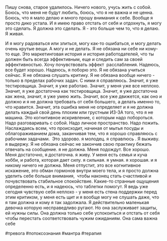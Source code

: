 Пишу снова, старое удалилось. Ничего нового, учусь жить с собой. Боюсь, что меня не будут любить, боюсь, что я не важна и не ценна. Боюсь, что я мало делаю и много прошу внимания к себе. Вообще я просто дико устала. И я имею право отстать от себя и отдохнуть, я могу это сделать. Я должна это сделать. Я - это больше чем то, что я делаю. Я живая. 

И я могу радоваться или злиться, могу как-то ошибаться, и могу делать очень крутые вещи. А могу и не делать. Я не обязана ни себе ни кому-то еще. Это маркетинговая история и история работодателей, что ты должен быть всегда эффективным, еще и следить сам за своей эффективностью. Хочу почувствовать эффект  расслабления. Надеюсь, все будет хорошо. Надеюсь, я поборю это. Я не обязана учиться сейчас. Я не обязана слушать критику. Я не обязана вообще ничего - только в пределах рабочих задач. С ними я справляюсь. Значит, я уже тестировщица. Значит, я уже работаю. Значит, у меня уже все неплохо. Значит, я уже достаточна как тестировщица. Значит, я уже достаточна как жена, значит, я уже умею жить. Значит, все уже движется, как оно и должно и я не должна требовать от себя большего, а делать именно то, что нравится. Значит, эта ошибка меня не определяет и я не должна делать каждый свой день плохим или грустным ИЗ-ЗА того, что я не машина. Это когнитивное искривление, с которым надо побороться. Надо разговаривать с собой. Надо личное пространство. Надо пожить.  Наслаждаясь всем, что происходит, начиная от мытья посуды и облагораживанием дома, заканчивая тем, что я хорошо справляюсь с рабочими задачами.  Это здорово. я молодец. я справлюсь . Я выживу. я выдержу. Я не обязана сейчас не закончив свою практику бежать отвечать на сообщение. я не должна. Меня подождут. Все хорошо. Меня достаточно, я достаточна. я живу. У меня есть семья и куча хобби, и работа, которая дает силу. я сильная. я умная. я хорошая. и я никому ничего не должна. Меня отпустит, это все когнитивное искажение, это обман гормонов внутри моего тела, и я просто должна уделить себе больше внимания,  чтобы наконец стать счастливой и почувствовать стабильное спокойствие. Какие-то странные ощущения определенно есть, и я надеюсь, что таблетки помогут. Я ведь уже сегодня чувствую себя неплохо - у меня есть стена поддержки перед этим критиком, у меня есть щит и я вообще могу не слушать даже, что я там должна и кому я так задолжала. Я действительно маленькая девочка которую несправедливо ругают. Но она заслуживает защиты, ей нужны силы. Она должна только себе успокоиться и отстать от себя чтобы перестать соответствовать чужим ожиданиям. Она сама важна себе

#тревога #потоксознания #мантра #терапия 